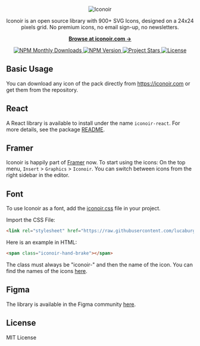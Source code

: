 <p align="center">
  <img src="https://github.com/IconoirIcons/iconoir/blob/43b76792ddfe3a626c857dd501fa8b616001ab2c/src/iconoir.png" alt="Iconoir">
</p>

<p align="center">
  Iconoir is an open source library with 900+ SVG Icons, designed on a 24x24 pixels grid. No premium icons, no email sign-up, no newsletters.
<p>

<p align="center">
  <a href="https://iconoir.com"><strong>Browse at iconoir.com &rarr;</strong></a>
</p>

<p align="center">
  
  <a href="https://www.npmjs.com/package/iconoir-react">
    <img src="https://img.shields.io/npm/v/iconoir-react.svg?style=flat-square" alt="NPM Monthly Downloads">
  </a>
  <a href="https://www.npmjs.com/package/iconoir-react">
    <img src="https://img.shields.io/npm/dm/iconoir-react.svg?style=flat-square" alt="NPM Version">
  </a>
  <a href="https://github.com/lucaburgio/iconoir">
    <img src="https://img.shields.io/github/stars/lucaburgio/iconoir?style=flat-square" alt="Project Stars">
  </a>
  <a href="https://github.com/lucaburgio/iconoir/blob/master/LICENSE">
    <img src="https://img.shields.io/github/license/lucaburgio/iconoir?style=flat-square" alt="License">
  </a>
</p>

## Basic Usage

You can download any icon of the pack directly from https://iconoir.com or get them from the repository.

## React

A React library is available to install under the name `iconoir-react`. For more details, see the package [README](./packages/iconoir-react).

## Framer

Iconoir is happily part of [Framer](https://framer.com) now. To start using the icons: On the top menu, `Insert` > `Graphics` > `Iconoir`.
You can switch between icons from the right sidebar in the editor.

## Font

To use Iconoir as a font, add the [iconoir.css](./fonts/iconoir.css) file in your project.

Import the CSS File:

```html
<link rel="stylesheet" href="https://raw.githubusercontent.com/lucaburgio/iconoir/master/fonts/iconoir.css">
```

Here is an example in HTML:

```html
<span class="iconoir-hand-brake"></span>
```
The class must always be "iconoir-" and then the name of the icon. You can find the names of the icons [here](https://iconoir.com).

## Figma

The library is available in the Figma community [here](https://www.figma.com/community/file/983248991460488027/Iconoir-Pack).

## License

MIT License
